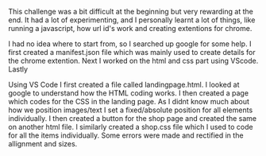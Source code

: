 This challenge was a bit difficult at the beginning but very rewarding at the end. It had a lot of experimenting, and I personally learnt a lot of things, like running a javascript, how url id's work and creating extentions for chrome. 

I had no idea where to start from, so I searched up google for some help. I first created a manifest.json file which was mainly used to create details for the chrome extention. Next I worked on the html and css part using VScode. Lastly

Using VS Code I first created a file called landingpage.html. I looked at google to understand how the HTML coding works. I then created a page which codes for the CSS in the landing page. As I didnt know much about how we position images/text I set a fixed/absolute position for all elements individually. I then created a button for the shop page and created the same on another html file. I similarly created a shop.css file which I used to code for all the items individually. Some errors were made and rectified in the allignment and sizes. 
